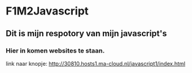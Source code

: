 # F1M2Javascript
## Dit is mijn respotory van mijn javascript's
### Hier in komen websites te staan.

link naar knopje: http://30810.hosts1.ma-cloud.nl/javascript1/index.html